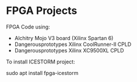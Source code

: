 # FPGA Projects

FPGA Code using:

* Alchitry Mojo V3 board (Xilinx Spartan 6)
* Dangerousprototypes Xilinx CoolRunner-II CPLD
* Dangerousprototypes Xilinx XC9500XL CPLD


To install ICESTORM project:

sudo apt install fpga-icestorm

